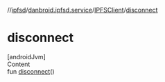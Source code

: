 //[ipfsd](../../index.md)/[danbroid.ipfsd.service](../index.md)/[IPFSClient](index.md)/[disconnect](disconnect.md)



# disconnect  
[androidJvm]  
Content  
fun [disconnect](disconnect.md)()  



